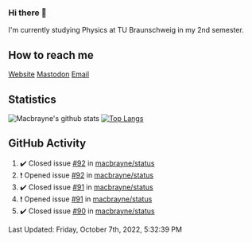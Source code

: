 ### Hi there 👋
I'm currently studying Physics at TU Braunschweig in my 2nd semester.

## How to reach me
[Website](https://florentin-schleuss.de)
[Mastodon](https://norden.social/@florentin)
[Email](mailto:hello@macbrayne.de)

## Statistics
![Macbrayne's github stats](https://github-readme-stats.vercel.app/api?username=macbrayne&count_private=true&show_icons=true&hide_rank=true&custom_title=macbrayne's%20GitHub%20Stats)
[![Top Langs](https://github-readme-stats.vercel.app/api/top-langs/?username=macbrayne&exclude_repo=liftron&layout=compact)](https://github.com/anuraghazra/github-readme-stats)
## GitHub Activity

<!--RECENT_ACTIVITY:start-->
1. ✔️ Closed issue [#92](https://github.com/macbrayne/status/issues/92) in [macbrayne/status](https://github.com/macbrayne/status)
2. ❗️ Opened issue [#92](https://github.com/macbrayne/status/issues/92) in [macbrayne/status](https://github.com/macbrayne/status)
3. ✔️ Closed issue [#91](https://github.com/macbrayne/status/issues/91) in [macbrayne/status](https://github.com/macbrayne/status)
4. ❗️ Opened issue [#91](https://github.com/macbrayne/status/issues/91) in [macbrayne/status](https://github.com/macbrayne/status)
5. ✔️ Closed issue [#90](https://github.com/macbrayne/status/issues/90) in [macbrayne/status](https://github.com/macbrayne/status)
<!--RECENT_ACTIVITY:end-->

<!--RECENT_ACTIVITY:last_update-->
Last Updated: Friday, October 7th, 2022, 5:32:39 PM
<!--RECENT_ACTIVITY:last_update_end-->


<!--
**macbrayne/macbrayne** is a ✨ _special_ ✨ repository because its `README.md` (this file) appears on your GitHub profile.

Here are some ideas to get you started:

- 🔭 I’m currently working on ...
- 🌱 I’m currently learning ...
- 👯 I’m looking to collaborate on ...
- 🤔 I’m looking for help with ...
- 💬 Ask me about ...
- 📫 How to reach me: ...
- 😄 Pronouns: ...
- ⚡ Fun fact: ...
-->
